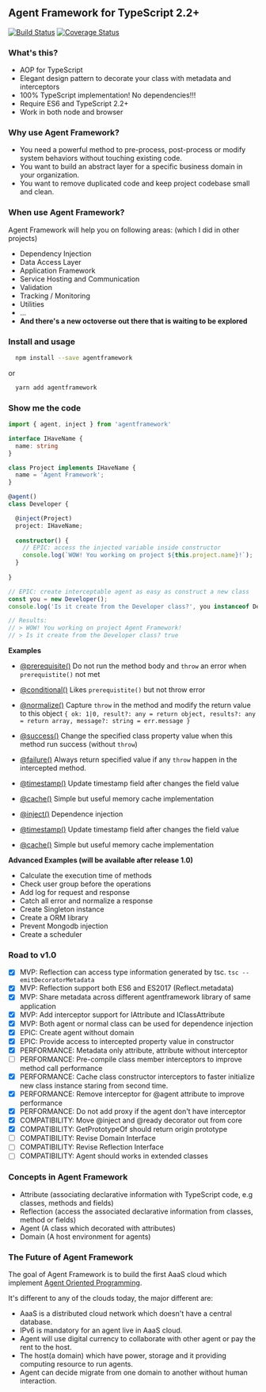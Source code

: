 Agent Framework for TypeScript 2.2+
-----------------------------------

[![Build Status](https://travis-ci.org/agentframework/agentframework.svg?branch=master)](https://travis-ci.org/agentframework/agentframework)
[![Coverage Status](https://coveralls.io/repos/github/agentframework/agentframework/badge.svg?branch=master)](https://coveralls.io/github/agentframework/agentframework?branch=master)

### What's this?

- AOP for TypeScript
- Elegant design pattern to decorate your class with metadata and interceptors 
- 100% TypeScript implementation! No dependencies!!!
- Require ES6 and TypeScript 2.2+
- Work in both node and browser

### Why use Agent Framework?

- You need a powerful method to pre-process, post-process or modify system behaviors without touching existing code.
- You want to build an abstract layer for a specific business domain in your organization.
- You want to remove duplicated code and keep project codebase small and clean.

### When use Agent Framework?

Agent Framework will help you on following areas: (which I did in other projects)

- Dependency Injection
- Data Access Layer
- Application Framework
- Service Hosting and Communication
- Validation
- Tracking / Monitoring
- Utilities
- ...
- **And there's a new octoverse out there that is waiting to be explored**


### Install and usage

```bash
  npm install --save agentframework
```
or
```bash
  yarn add agentframework
```

### Show me the code

```typescript
import { agent, inject } from 'agentframework'

interface IHaveName {
  name: string
}

class Project implements IHaveName {
  name = 'Agent Framework';
}

@agent()
class Developer {

  @inject(Project)
  project: IHaveName;
  
  constructor() {
    // EPIC: access the injected variable inside constructor
    console.log(`WOW! You working on project ${this.project.name}!`);
  }
  
}

// EPIC: create interceptable agent as easy as construct a new class
const you = new Developer();
console.log('Is it create from the Developer class?', you instanceof Developer);

// Results:
// > WOW! You working on project Agent Framework!
// > Is it create from the Developer class? true

```

**Examples**

- [@prerequisite()](https://github.com/agentframework/agentframework/blob/master/src/lib/extra/prerequisite.spec.ts) Do not run the method body and `throw` an error when `prerequistite()` not met

- [@conditional()](https://github.com/agentframework/agentframework/blob/master/src/lib/extra/conditional.spec.ts) Likes `prerequistite()` but not throw error

- [@normalize()](https://github.com/agentframework/agentframework/blob/master/src/lib/extra/normalize.spec.ts) Capture `throw` in the method and modify the return value to this object `{ ok: 1|0, result?: any = return object, results?: any = return array, message?: string = err.message }` 

- [@success()](https://github.com/agentframework/agentframework/blob/master/src/lib/extra/success.spec.ts) Change the specified class property value when this method run success (without `throw`)

- [@failure()](https://github.com/agentframework/agentframework/blob/master/src/lib/extra/failure.spec.ts)  Always return specified value if any `throw` happen in the intercepted method.

- [@timestamp()](https://github.com/agentframework/agentframework/blob/master/src/lib/extra/timestamp.spec.ts)  Update timestamp field after changes the field value

- [@cache()](https://github.com/agentframework/agentframework/blob/master/src/lib/extra/cache.spec.ts)  Simple but useful memory cache implementation

- [@inject()](https://github.com/agentframework/agentframework/blob/master/src/lib/extra/inject.spec.ts)  Dependence injection

- [@timestamp()](https://github.com/agentframework/agentframework/blob/master/src/lib/extra/timestamp.spec.ts)  Update timestamp field after changes the field value

- [@cache()](https://github.com/agentframework/agentframework/blob/master/src/lib/extra/cache.spec.ts)  Simple but useful memory cache implementation

**Advanced Examples (will be available after release 1.0)**
- Calculate the execution time of methods
- Check user group before the operations
- Add log for request and response
- Catch all error and normalize a response
- Create Singleton instance
- Create a ORM library
- Prevent Mongodb injection
- Create a scheduler

### Road to v1.0

- [x] MVP: Reflection can access type information generated by tsc. `tsc --emitDecoratorMetadata`
- [x] MVP: Reflection support both ES6 and ES2017 (Reflect.metadata)
- [x] MVP: Share metadata across different agentframework library of same application
- [x] MVP: Add interceptor support for IAttribute and IClassAttribute
- [x] MVP: Both agent or normal class can be used for dependence injection
- [x] EPIC: Create agent without domain
- [x] EPIC: Provide access to intercepted property value in constructor
- [x] PERFORMANCE: Metadata only attribute, attribute without interceptor
- [ ] PERFORMANCE: Pre-compile class member interceptors to improve method call performance
- [x] PERFORMANCE: Cache class constructor interceptors to faster initialize new class instance staring from second time.
- [x] PERFORMANCE: Remove interceptor for @agent attribute to improve performance
- [x] PERFORMANCE: Do not add proxy if the agent don't have interceptor
- [x] COMPATIBILITY: Move @inject and @ready decorator out from core
- [x] COMPATIBILITY: GetPrototypeOf should return origin prototype
- [ ] COMPATIBILITY: Revise Domain Interface
- [ ] COMPATIBILITY: Revise Reflection Interface
- [ ] COMPATIBILITY: Agent should works in extended classes

### Concepts in Agent Framework

- Attribute (associating declarative information with TypeScript code, e.g classes, methods and fields)
- Reflection (access the associated declarative information from classes, method or fields)
- Agent (A class which decorated with attributes)
- Domain (A host environment for agents)

### The Future of Agent Framework

The goal of Agent Framework is to build the first AaaS cloud which implement [Agent Oriented Programming](https://en.wikipedia.org/wiki/Agent-oriented_programming).

It's different to any of the clouds today, the major different are:

- AaaS is a distributed cloud network which doesn't have a central database. 
- IPv6 is mandatory for an agent live in AaaS cloud.
- Agent will use digital currency to collaborate with other agent or pay the rent to the host.
- The host(a domain) which have power, storage and it providing computing resource to run agents.
- Agent can decide migrate from one domain to another without human interaction.
